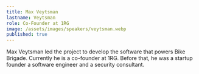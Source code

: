 ```yaml
---
title: Max Veytsman
lastname: Veytsman
role: Co-Founder at 1RG
image: /assets/images/speakers/veytsman.webp
published: true
---
```


Max Veytsman led the project to develop the software that powers Bike Brigade. Currently he is a co-founder at 1RG. Before that, he was a startup founder a software engineer and a security consultant.
